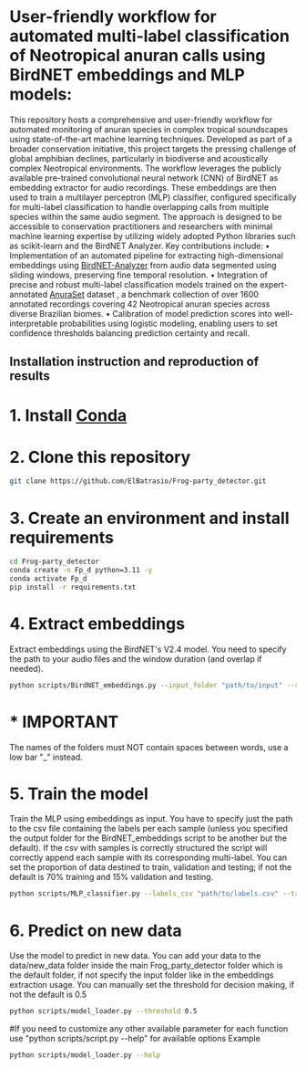 # User-friendly workflow for automated multi-label classification of Neotropical anuran calls using BirdNET embeddings and MLP models: 

This repository hosts a comprehensive and user-friendly workflow for automated monitoring of anuran species in complex tropical soundscapes using state-of-the-art machine learning techniques. Developed as part of a broader conservation initiative, this project targets the pressing challenge of global amphibian declines, particularly in biodiverse and acoustically complex Neotropical environments.
The workflow leverages the publicly available pre-trained convolutional neural network (CNN) of BirdNET  as embedding extractor for audio recordings. These embeddings are then used to train a multilayer perceptron (MLP) classifier, configured specifically for multi-label classification to handle overlapping calls from multiple species within the same audio segment. The approach is designed to be accessible to conservation practitioners and researchers with minimal machine learning expertise by utilizing widely adopted Python libraries such as scikit-learn and the BirdNET Analyzer.
Key contributions include:
•	Implementation of an automated pipeline for extracting high-dimensional embeddings using [BirdNET-Analyzer](https://github.com/birdnet-team/BirdNET-Analyzer.git) from audio data segmented using sliding windows, preserving fine temporal resolution.
•	Integration of precise and robust multi-label classification models trained on the expert-annotated [AnuraSet](https://github.com/soundclim/anuraset/) dataset , a benchmark collection of over 1600 annotated recordings covering 42 Neotropical anuran species across diverse Brazilian biomes.
•	Calibration of model prediction scores into well-interpretable probabilities using logistic modeling, enabling users to set confidence thresholds balancing prediction certainty and recall.

## Installation instruction and reproduction of results

# 1. Install [Conda](https://docs.conda.io/en/latest/)
# 2. Clone this repository
```bash
git clone https://github.com/ElBatrasio/Frog-party_detector.git
```
# 3. Create an environment and install requirements
```bash
cd Frog-party_detector
conda create -n Fp_d python=3.11 -y
conda activate Fp_d
pip install -r requirements.txt
```
# 4. Extract embeddings
Extract embeddings using the BirdNET's V2.4 model. You need to specify the path to your audio files and the window duration (and overlap if needed). 
```bash
python scripts/BirdNET_embeddings.py --input_folder "path/to/input" --segment_duration 3 --overlap 1 
```
# * IMPORTANT
The names of the folders must NOT contain spaces between words, use a low bar "_" instead.

# 5. Train the model
Train the MLP using embeddings as input. You have to specify just the path to the csv file containing the labels per each sample (unless you specified the output folder for the BirdNET_embeddings script to be another but the default). If the csv with samples is correctly structured the script will correctly append each sample with its corresponding multi-label. You can set the proportion of data destined to train, validation and testing; if not the default is 70% training and 15% validation and testing.
```bash
python scripts/MLP_classifier.py --labels_csv "path/to/labels.csv" --train_ratio 0.6 --val_ratio 0.2 --test_ratio 0.2
```
# 6. Predict on new data
Use the model to predict in new data. You can add your data to the data/new_data folder inside the main Frog_party_detector folder which is the default folder, if not specify the input folder like in the embeddings extraction usage. You can manually set the threshold for decision making, if not the default is 0.5
```bash
python scripts/model_loader.py --threshold 0.5
```
#If you need to customize any other available parameter for each function use "python scripts/script.py --help" for available options
Example
```bash
python scripts/model_loader.py --help
```
